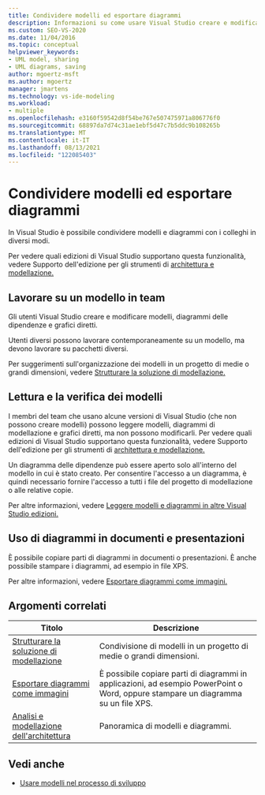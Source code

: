 ```yaml
---
title: Condividere modelli ed esportare diagrammi
description: Informazioni su come usare Visual Studio creare e modificare modelli, diagrammi delle dipendenze e grafici diretti.
ms.custom: SEO-VS-2020
ms.date: 11/04/2016
ms.topic: conceptual
helpviewer_keywords:
- UML model, sharing
- UML diagrams, saving
author: mgoertz-msft
ms.author: mgoertz
manager: jmartens
ms.technology: vs-ide-modeling
ms.workload:
- multiple
ms.openlocfilehash: e3160f59542d8f54be767e507475971a806776f0
ms.sourcegitcommit: 68897da7d74c31ae1ebf5d47c7b5ddc9b108265b
ms.translationtype: MT
ms.contentlocale: it-IT
ms.lasthandoff: 08/13/2021
ms.locfileid: "122085403"
---
```

# <a name="share-models-and-exporting-diagrams"></a>Condividere modelli ed esportare diagrammi
In Visual Studio è possibile condividere modelli e diagrammi con i colleghi in diversi modi.

 Per vedere quali edizioni di Visual Studio supportano questa funzionalità, vedere Supporto dell'edizione per gli strumenti di [architettura e modellazione.](../ide/class-designer/how-to-add-class-diagrams-to-projects.md)

## <a name="working-on-a-model-as-a-team"></a>Lavorare su un modello in team
 Gli utenti Visual Studio creare e modificare modelli, diagrammi delle dipendenze e grafici diretti.

 Utenti diversi possono lavorare contemporaneamente su un modello, ma devono lavorare su pacchetti diversi.

 Per suggerimenti sull'organizzazione dei modelli in un progetto di medie o grandi dimensioni, vedere [Strutturare la soluzione di modellazione.](../modeling/structure-your-modeling-solution.md)

## <a name="reading-and-reviewing-models"></a>Lettura e la verifica dei modelli
 I membri del team che usano alcune versioni di Visual Studio (che non possono creare modelli) possono leggere modelli, diagrammi di modellazione e grafici diretti, ma non possono modificarli.  Per vedere quali edizioni di Visual Studio supportano questa funzionalità, vedere Supporto dell'edizione per gli strumenti di [architettura e modellazione.](../modeling/analyze-and-model-your-architecture.md#VersionSupport)

 Un diagramma delle dipendenze può essere aperto solo all'interno del modello in cui è stato creato. Per consentire l'accesso a un diagramma, è quindi necessario fornire l'accesso a tutti i file del progetto di modellazione o alle relative copie.

 Per altre informazioni, vedere [Leggere modelli e diagrammi in altre Visual Studio edizioni.](../modeling/read-models-and-diagrams-in-other-visual-studio-editions.md)

## <a name="using-diagrams-in-documents-and-presentations"></a>Uso di diagrammi in documenti e presentazioni
 È possibile copiare parti di diagrammi in documenti o presentazioni. È anche possibile stampare i diagrammi, ad esempio in file XPS.

 Per altre informazioni, vedere [Esportare diagrammi come immagini.](../modeling/export-diagrams-as-images.md)

## <a name="related-topics"></a>Argomenti correlati

|Titolo|Descrizione|
|-|-|
|[Strutturare la soluzione di modellazione](../modeling/structure-your-modeling-solution.md)|Condivisione di modelli in un progetto di medie o grandi dimensioni.|
|[Esportare diagrammi come immagini](../modeling/export-diagrams-as-images.md)|È possibile copiare parti di diagrammi in applicazioni, ad esempio PowerPoint o Word, oppure stampare un diagramma su un file XPS.|
|[Analisi e modellazione dell'architettura](../modeling/analyze-and-model-your-architecture.md)|Panoramica di modelli e diagrammi.|

## <a name="see-also"></a>Vedi anche

- [Usare modelli nel processo di sviluppo](../modeling/use-models-in-your-development-process.md)
